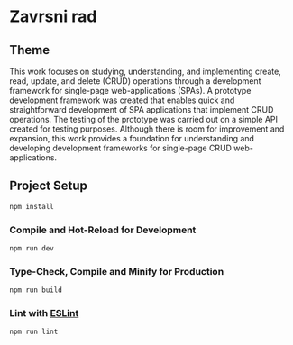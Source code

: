 # Zavrsni rad

## Theme

This work focuses on studying, understanding, and implementing create, read, update, and delete (CRUD) operations through a development framework for single-page web-applications (SPAs). A prototype development framework was created that enables quick and straightforward development of SPA applications that implement CRUD operations. The testing of the prototype was carried out on a simple API created for testing purposes. Although there is room for improvement and expansion, this work provides a foundation for understanding and developing development frameworks for single-page CRUD web-applications.

## Project Setup

```sh
npm install
```

### Compile and Hot-Reload for Development

```sh
npm run dev
```

### Type-Check, Compile and Minify for Production

```sh
npm run build
```

### Lint with [ESLint](https://eslint.org/)

```sh
npm run lint
```
